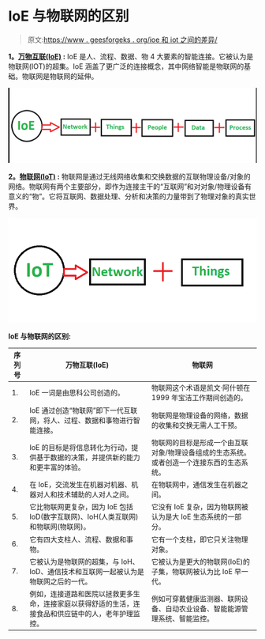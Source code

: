 # IoE 与物联网的区别

> 原文:[https://www . geesforgeks . org/ioe 和 iot 之间的差异/](https://www.geeksforgeeks.org/difference-between-ioe-and-iot/)

**1。[万物互联(IoE)](https://www.geeksforgeeks.org/internet-of-everything/) :**
IoE 是人、流程、数据、物 4 大要素的智能连接。它被认为是物联网(IOT)的超集。IoE 涵盖了更广泛的连接概念，其中网络智能是物联网的基础。物联网是物联网的延伸。

![](img/33f97847cd65ce04496e5cea17aaefa5.png)

**2。[物联网(IoT)](https://www.geeksforgeeks.org/introduction-to-internet-of-things-iot-set-1/) :**
物联网是通过无线网络收集和交换数据的互联物理设备/对象的网络。物联网有两个主要部分，即作为连接主干的“互联网”和对对象/物理设备有意义的“物”。它将互联网、数据处理、分析和决策的力量带到了物理对象的真实世界。

![](img/5a4f3a6a47dc2b2e2a47b8d26b5ea479.png)

**IoE 与物联网的区别:**

<center>

| 序列号 | 万物互联(IoE) | 物联网 |
| --- | --- | --- |
| 1. | IoE 一词是由思科公司创造的。 | 物联网这个术语是凯文·阿什顿在 1999 年宝洁工作期间创造的。 |
| 2. | IoE 通过创造“物联网”即下一代互联网，将人、过程、数据和事物进行智能连接。 | 物联网是物理设备的网络，数据的收集和交换无需人工干预。 |
| 3. | IoE 的目标是将信息转化为行动，提供基于数据的决策，并提供新的能力和更丰富的体验。 | 物联网的目标是形成一个由互联对象/物理设备组成的生态系统。或者创造一个连接东西的生态系统。 |
| 4. | 在 IoE，交流发生在机器对机器、机器对人和技术辅助的人对人之间。 | 在物联网中，通信发生在机器之间。 |
| 5. | 它比物联网更复杂，因为 IoE 包括 IoD(数字互联网)、IoH(人类互联网)和物联网(物联网)。 | 它没有 IoE 复杂，因为物联网被认为是大 IoE 生态系统的一部分。 |
| 6. | 它有四大支柱人、流程、数据和事物。 | 它有一个支柱，即它只关注物理对象。 |
| 7. | 它被认为是物联网的超集，与 IoH、IoD、通信技术和互联网一起被认为是物联网之后的一代。 | 它被认为是更大的物联网(IoE)的子集，物联网被认为比 IoE 早一代。 |
| 8. | 例如，连接道路和医院以拯救更多生命，连接家庭以获得舒适的生活，连接食品和供应链中的人，老年护理监控。 | 例如可穿戴健康监测器、联网设备、自动农业设备、智能能源管理系统、智能监控。 |

</center>